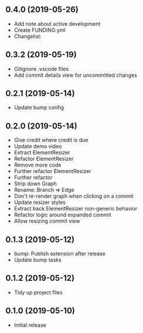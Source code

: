 ## 0.4.0 (2019-05-26)
- Add note about active development
- Create FUNDING.yml
- Changelist:

## 0.3.2 (2019-05-19)

- Gitignore .vscode files
- Add commit details view for uncommitted changes

## 0.2.1 (2019-05-14)
- Update bump config

## 0.2.0 (2019-05-14)
- Give credit where credit is due
- Update demo video
- Extract ElementResizer
- Refactor ElementResizer
- Remove more code
- Further refactor ElementResizer
- Further refactor
- Strip down Graph
- Rename: Branch => Edge
- Don't re-render graph when clicking on a commit
- Update resizer styles
- Extract back ElementResizer non-generic behavior
- Refactor logic around expanded commit
- Allow resizing commit view

## 0.1.3 (2019-05-12)
- bump: Publish extension after release
- Update bump tasks

## 0.1.2 (2019-05-12)
- Tidy up project files

## 0.1.0 (2019-05-10)
- Initial release
